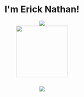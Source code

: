 <html>

<body>
<header>
 <h1 align="center">I'm Erick Nathan!</h1>
 
 <div align="center">
 <a href="https://github.com/rcknathan">
  <img src="https://github-readme-stats.vercel.app/api?username=rcknathan&show_icons=true&theme=radical"/>
 </a>

  <br>
  
 <a href="https://github.com/rcknathan">
  <img height="162em" src="https://github-readme-stats.vercel.app/api/top-langs/?username=rcknathan&layout=compact&theme=radical"/>
 </a>
 </div>
  
 ##
<footer>
<a href="mailto:ericknathan.dev@gmail.com">
<image src="https://img.shields.io/badge/Gmail-D14836?style=for-the-badge&logo=gmail&logoColor=white"/>
</a>
 </footer>
 
 </header>
 </body>
</html>
